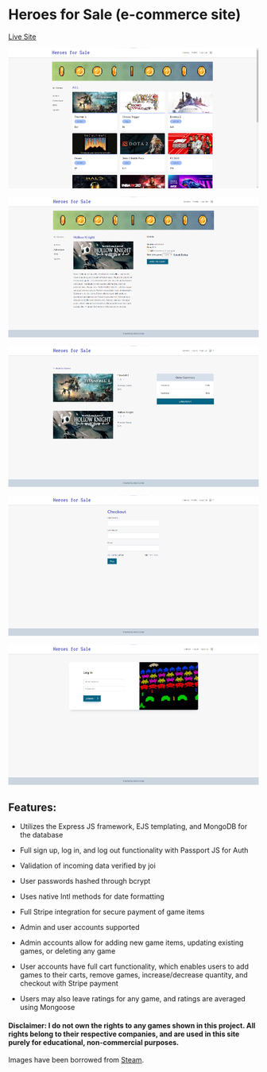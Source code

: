 # Heroes for Sale (e-commerce site)

[Live Site](https://heroes-for-sale.currandev.com)

![Heroes for Sale Main Page](./readme-imgs/heroes-for-sale-main.png)

![Heroes for Sale Game Details Page](./readme-imgs/heroes-for-sale-game-details.png)

![Heroes for Sale Cart](./readme-imgs/heroes-for-sale-cart.png)

![Heroes for Sale Checkout](./readme-imgs/heroes-for-sale-checkout.png)

![Heroes for Sale Log In](./readme-imgs/heroes-for-sale-log-in.png)

## Features:

- Utilizes the Express JS framework, EJS templating, and MongoDB for the database

- Full sign up, log in, and log out functionality with Passport JS for Auth

- Validation of incoming data verified by joi

- User passwords hashed through bcrypt

- Uses native Intl methods for date formatting

- Full Stripe integration for secure payment of game items

- Admin and user accounts supported

- Admin accounts allow for adding new game items, updating existing games, or deleting any game

- User accounts have full cart functionality, which enables users to add games to their carts, remove games, increase/decrease quantity, and checkout with Stripe payment

- Users may also leave ratings for any game, and ratings are averaged using Mongoose

#### Disclaimer: I do not own the rights to any games shown in this project. All rights belong to their respective companies, and are used in this site purely for educational, non-commercial purposes.

Images have been borrowed from [Steam](https://store.steampowered.com/).
